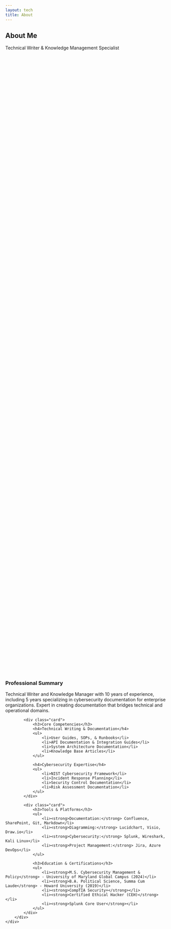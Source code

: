 ```yaml
---
layout: tech
title: About
---
```


<section class="hero" style="min-height: 50vh;">
    <div class="hero-content">
        <h1>About Me</h1>
        <p class="subtitle">Technical Writer & Knowledge Management Specialist</p>
    </div>
</section>

<section class="section">
    <div class="container">
        <div class="grid">
            <div class="card">
                <h3>Professional Summary</h3>
                <p>Technical Writer and Knowledge Manager with 10 years of experience, including 5 years specializing in cybersecurity documentation for enterprise organizations. Expert in creating documentation that bridges technical and operational domains.</p>
            </div>
            
            <div class="card">
                <h3>Core Competencies</h3>
                <h4>Technical Writing & Documentation</h4>
                <ul>
                    <li>User Guides, SOPs, & Runbooks</li>
                    <li>API Documentation & Integration Guides</li>
                    <li>System Architecture Documentation</li>
                    <li>Knowledge Base Articles</li>
                </ul>
                
                <h4>Cybersecurity Expertise</h4>
                <ul>
                    <li>NIST Cybersecurity Framework</li>
                    <li>Incident Response Planning</li>
                    <li>Security Control Documentation</li>
                    <li>Risk Assessment Documentation</li>
                </ul>
            </div>
            
            <div class="card">
                <h3>Tools & Platforms</h3>
                <ul>
                    <li><strong>Documentation:</strong> Confluence, SharePoint, Git, Markdown</li>
                    <li><strong>Diagramming:</strong> Lucidchart, Visio, Draw.io</li>
                    <li><strong>Cybersecurity:</strong> Splunk, Wireshark, Kali Linux</li>
                    <li><strong>Project Management:</strong> Jira, Azure DevOps</li>
                </ul>
                
                <h3>Education & Certifications</h3>
                <ul>
                    <li><strong>M.S. Cybersecurity Management & Policy</strong> - University of Maryland Global Campus (2024)</li>
                    <li><strong>B.A. Political Science, Summa Cum Laude</strong> - Howard University (2019)</li>
                    <li><strong>CompTIA Security+</strong></li>
                    <li><strong>Certified Ethical Hacker (CEH)</strong></li>
                    <li><strong>Splunk Core User</strong></li>
                </ul>
            </div>
        </div>
    </div>
</section>
